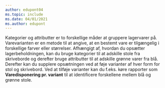 ```yaml
---
author: edupont04
ms.topic: include
ms.date: 04/01/2021
ms.author: edupont
---
```

Kategorier og attributter er to forskellige måder at gruppere lagervarer på. Varevarianten er en metode til at angive, at en bestemt vare er tilgængelig i forskellige farver eller størrelser. Afhængigt af, hvordan du opsætter lagerbeholdningen, kan du bruge kategorier til at adskille stole fra skriveborde og derefter bruge attributter til at adskille grønne varer fra blå. Derefter kan du supplere opsætningen ved at føje varianter af hver form for stol og skrivebord. Ved at tilføje varianter kan du f.eks. køre rapporter som **Varedisponering pr. variant** til at identificere forskellene mellem blå og grønne stole.
